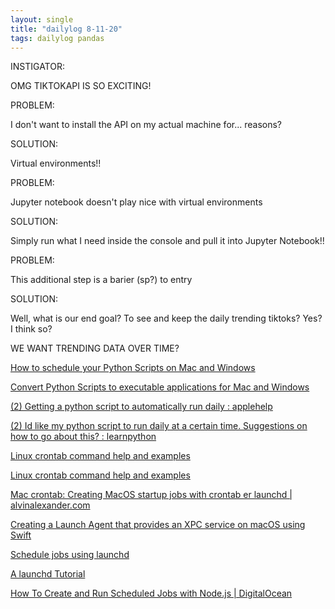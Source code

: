```yaml
---
layout: single
title: "dailylog 8-11-20"
tags: dailylog pandas
---
```


INSTIGATOR:

OMG TIKTOKAPI IS SO EXCITING!

PROBLEM:

I don't want to install the API on my actual machine for... reasons?

SOLUTION:

Virtual environments!!

PROBLEM:

Jupyter notebook doesn't play nice with virtual environments

SOLUTION:

Simply run what I need inside the console and pull it into Jupyter Notebook!!

PROBLEM:

This additional step is a barier (sp?) to entry

SOLUTION:

Well, what is our end goal? To see and keep the daily trending tiktoks? Yes? I think so?

WE WANT TRENDING DATA OVER TIME?

[How to schedule your Python Scripts on Mac and Windows](https://martechwithme.com/schedule-python-scripts-windows-mac/)

[Convert Python Scripts to executable applications for Mac and Windows](https://martechwithme.com/convert-python-script-app-windows-mac/)

[(2) Getting a python script to automatically run daily : applehelp](https://www.reddit.com/r/applehelp/comments/18scwe/getting_a_python_script_to_automatically_run_daily/)

[(2) Id like my python script to run daily at a certain time. Suggestions on how to go about this? : learnpython](https://www.reddit.com/r/learnpython/comments/85vsp6/id_like_my_python_script_to_run_daily_at_a/)

[Linux crontab command help and examples](https://www.computerhope.com/unix/ucrontab.htm)

[Linux crontab command help and examples](https://www.computerhope.com/unix/ucrontab.htm)

[Mac crontab: Creating MacOS startup jobs with crontab
er
launchd | alvinalexander.com](https://alvinalexander.com/mac-os-x/mac-osx-startup-crontab-launchd-jobs/)

[Creating a Launch Agent that provides an XPC service on macOS using Swift](https://rderik.com/blog/creating-a-launch-agent-that-provides-an-xpc-service-on-macos/)

[Schedule jobs using launchd](https://nathangrigg.com/2012/07/schedule-jobs-using-launchd)

[A launchd Tutorial](https://www.launchd.info/)

[How To Create and Run Scheduled Jobs with Node.js | DigitalOcean](https://www.digitalocean.com/community/tutorials/nodejs-cron-jobs-by-examples)
